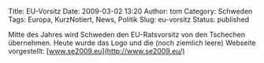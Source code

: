 Title: EU-Vorsitz
Date: 2009-03-02 13:20
Author: tom
Category: Schweden
Tags: Europa, KurzNotiert, News, Politik
Slug: eu-vorsitz
Status: published

Mitte des Jahres wird Schweden den EU-Ratsvorsitz von den Tschechen
übernehmen. Heute wurde das Logo und die (noch ziemlich leere) Webseite
vorgestellt: [www.se2009.eu](http://www.se2009.eu/)

